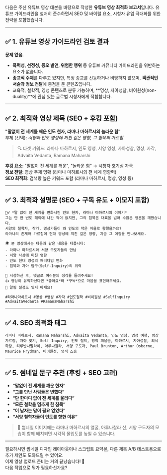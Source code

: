 다음은 주신 유튜브 영상 대본을 바탕으로 작성한 **유튜브 영상 최적화 보고서**입니다. 유튜브 가이드라인을 철저히 준수하면서 SEO 및 바이럴 요소, 시청자 유입 극대화를 위한 전략을 포함했습니다.

---

## ✅ 1. 유튜브 영상 가이드라인 검토 결과

**문제 없음.**

- **폭력성, 선정성, 증오 발언, 위험한 행위** 등 유튜브 커뮤니티 가이드라인을 위반하는 요소가 없습니다.
- **종교적 주제**를 다루고 있지만, 특정 종교를 선동하거나 비방하지 않으며, **객관적인 서술과 정보 전달**에 중점을 둔 콘텐츠입니다.
- 교육적, 철학적, 영성 콘텐츠로 분류 가능하며, **명상, 자아성찰, 비이원성(non-duality)**에 관심 있는 글로벌 시청자에게 적합합니다.

---

## ✅ 2. 최적화 영상 제목 (SEO + 후킹 포함)

**"말없이 전 세계를 깨운 인도 현자, 라마나 마하르시의 놀라운 힘"**  
부제 (선택): *서양과 인도 영성에 끼친 깊은 영향, 그 침묵의 가르침*

> 🔍 타겟 키워드: 라마나 마하르시, 인도 영성, 서양 영성, 자아성찰, 명상, 자각, Advaita Vedanta, Ramana Maharshi

**후킹 요소**: "말없이 전 세계를 깨운", "놀라운 힘" → 시청자 호기심 자극  
**정보 전달**: 영상 주제 명확 (라마나 마하르시의 전 세계 영향력)  
**SEO 최적화**: 검색량 높은 키워드 포함 (라마나 마하르시, 명상, 영성 등)

---

## ✅ 3. 최적화 설명문 (SEO + 구독 유도 + 이모지 포함)

```
🧘‍♂️ *말 없이 전 세계를 변화시킨 인도 현자, 라마나 마하르시의 이야기*  
그는 단 한 번도 해외에 나간 적이 없지만, 그의 침묵은 대륙을 넘어 수많은 영혼을 깨웠습니다.  
서양의 철학자, 작가, 명상가들이 왜 인도의 작은 마을로 향했을까요?  
라마나의 존재와 가르침이 현대 영성에 끼친 깊은 영향, 지금 그 여정을 만나보세요.  

🌍 본 영상에서는 다음과 같은 내용을 다룹니다:  
- 라마나 마하르시와 서양 구도자들의 만남  
- 서양 사상에 미친 영향  
- 인도 현대 영성의 패러다임 변화  
- 침묵과 자아 탐구(Self-Inquiry)의 위력  

📌 시청하신 후, 댓글로 여러분의 생각을 들려주세요!  
👍 영상이 유익하셨다면 *좋아요*와 *구독*으로 마음을 표현해주세요.  
🔔 알림 설정도 잊지 마세요!

#라마나마하르시 #명상 #영성 #자각 #인도철학 #비이원성 #SelfInquiry #AdvaitaVedanta #RamanaMaharshi
```

---

## ✅ 4. SEO 최적화 태그

```
라마나 마하르시, Ramana Maharshi, Advaita Vedanta, 인도 영성, 영성 여행, 명상 가르침, 자아 찾기, Self Inquiry, 인도 철학, 영적 깨달음, 마하르시, 자아성찰, 의식 확장, 티루반나말라이, 아루나찰라, 서양 구도자, Paul Brunton, Arthur Osborne, Maurice Frydman, 비이원성, 영적 스승
```

---

## ✅ 5. 썸네일 문구 추천 (후킹 + SEO 고려)

- **“말없이 전 세계를 깨운 현자”**
- **“그를 만난 사람들은 변했다”**
- **“단 한마디 없이 전 세계를 울리다”**
- **“모든 철학을 멈추게 한 침묵”**
- **“이 남자는 말이 필요 없었다”**
- **“서양 철학자들이 인도를 향한 이유”**

> 🔧 썸네일 이미지에는 라마나 마하르시의 얼굴, 아루나찰라 산, 서양 구도자의 모습이 함께 배치되면 시각적 몰입도를 높일 수 있습니다.

---

필요하시면 썸네일 디자인 레이아웃이나 스크립트 요약본, 다른 제목 A/B 테스트용으로 추가 제안도 도와드릴 수 있어요.  
이제 영상 업로드 준비는 거의 끝났습니다! 🚀  
다음 작업으로 뭐가 필요하신가요?